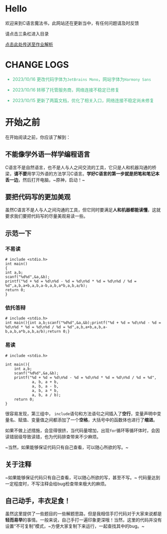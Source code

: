# Hello

欢迎来到C语言魔法书，此网站还在更新当中，有任何问题请及时反馈

请点击三条杠进入目录

<font color=#42b983>[点击此处传送至作业解析](/pages/作业.md)</font>


# CHANGE LOGS

<font color=#42b983>

 - 2023/10/16 更改代码字体为`JetBrains Mono`，网站字体为`Harmony Sans`

 - 2023/10/16 转移了托管服务商，网络连接不稳定已修复

 - 2023/10/15 更新了两篇文档，优化了相关入口，网络连接不稳定尚未修复

 
</font>


# 开始之前

在开始阅读之前，你应该了解到：

## 不能像学外语一样学编程语言

 C语言不是自然语言，也不是人与人之间交流的工具，它只是人和机器沟通的桥梁，**请不要**用学习外语的方法学习C语言。**学好C语言的第一步就是把笔和笔记本丢一边**，然后打开电脑，~原神，启动！~

## 要把代码写的更加美观

 虽然C语言不是人与人之间沟通的工具，但它同时要满足**人和机器都能读懂**，这就要求我们要把代码写的尽量美观易读一些。

 ## 示范一下

 <!-- tabs:start -->

 ### **不易读**

```clike
# include <stdio.h>
int main()
{
int a,b;
scanf("%d%d",&a,&b);
printf("%d + %d = %d\n%d - %d = %d\n%d * %d = %d\n%d / %d = %d",a,b,a+b,a,b,a-b,a,b,a*b,a,b,a/b);
return 0;
}
```

### **依托答辩**

 ```clike
# include <stdio.h>
int main(){int a,b;scanf("%d%d",&a,&b);printf("%d + %d = %d\n%d - %d = %d\n%d * %d = %d\n%d / %d = %d",a,b,a+b,a,b,a-b,a,b,a*b,a,b,a/b);return 0;}
 ```

 ### **易读**

```clike
# include <stdio.h>

int main(){
    int a,b;
    scanf("%d%d",&a,&b);
    printf("%d + %d = %d\n%d - %d = %d\n%d * %d = %d\n%d / %d = %d",
            a, b, a + b,
            a, b, a - b,
            a, b, a * b,
            a, b, a / b);
    return 0;
}
```

 <!-- tabs:end -->

很容易发现，第三组中，  `include`语句和方法语句之间插入了**空行**，变量声明中变量名、赋值、变量值之间都添加了一个**空格**，大括号中的函数体也进行了**缩进**。

如果不做上述措施，会显得很挤，当代码量增加，出现`for`循环等循环体时，会因读错层级导致读错，也为代码排查带来不少麻烦。

~当然，如果能够保证代码只有自己查看，可以随心所欲的写。~

## 关于注释

~如果能够保证代码只有自己查看，可以随心所欲的写，甚至不写。~ 代码量达到一定程度时，不写注释会给bug检查带来极大的麻烦。

## 自己动手，丰衣足食！

虽然这里提供了一些题目的一些解题思路，但是我相信手打代码对于大家来说都是**轻而易举**的事情。一般来说，自己手打一遍印象更深哦！当然，这里的代码并没有设置“不可复制”模式，~方便大家复制下来运行，一起查找其中的bug。~

 